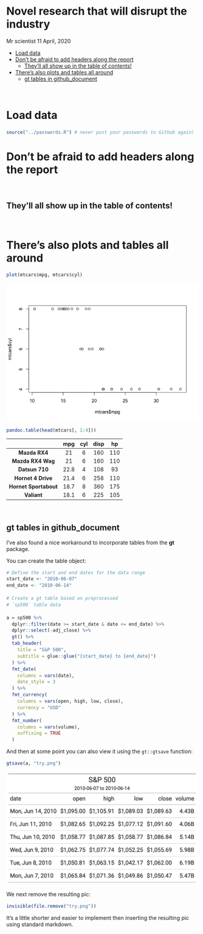 Novel research that will disrupt the industry
================
Mr scientist
11 April, 2020

  - [Load data](#load-data)
  - [Don’t be afraid to add headers along the
    report](#dont-be-afraid-to-add-headers-along-the-report)
      - [They’ll all show up in the table of
        contents\!](#theyll-all-show-up-in-the-table-of-contents)
  - [There’s also plots and tables all
    around](#theres-also-plots-and-tables-all-around)
      - [gt tables in github\_document](#gt-tables-in-github_document)

<br>

# Load data

``` r
source("../passwords.R") # never post your passwords to Github again!
```

# Don’t be afraid to add headers along the report

<br>

## They’ll all show up in the table of contents\!

<br>

# There’s also plots and tables all around

``` r
plot(mtcars$mpg, mtcars$cyl)
```

![](README_files/figure-gfm/show%20a%20plot-1.png)<!-- -->

``` r
pandoc.table(head(mtcars[, 1:4]))
```

|                       | mpg  | cyl | disp | hp  |
| :-------------------: | :--: | :-: | :--: | :-: |
|     **Mazda RX4**     |  21  |  6  | 160  | 110 |
|   **Mazda RX4 Wag**   |  21  |  6  | 160  | 110 |
|    **Datsun 710**     | 22.8 |  4  | 108  | 93  |
|  **Hornet 4 Drive**   | 21.4 |  6  | 258  | 110 |
| **Hornet Sportabout** | 18.7 |  8  | 360  | 175 |
|      **Valiant**      | 18.1 |  6  | 225  | 105 |

<br>

## gt tables in github\_document

I’ve also found a nice workaround to incorporate tables from the **gt**
package.

You can create the table object:

``` r
# Define the start and end dates for the data range
start_date <- "2010-06-07"
end_date <- "2010-06-14"

# Create a gt table based on preprocessed
# `sp500` table data

a = sp500 %>%
  dplyr::filter(date >= start_date & date <= end_date) %>%
  dplyr::select(-adj_close) %>%
  gt() %>%
  tab_header(
    title = "S&P 500",
    subtitle = glue::glue("{start_date} to {end_date}")
  ) %>%
  fmt_date(
    columns = vars(date),
    date_style = 3
  ) %>%
  fmt_currency(
    columns = vars(open, high, low, close),
    currency = "USD"
  ) %>%
  fmt_number(
    columns = vars(volume),
    suffixing = TRUE
  ) 
```

And then at some point you can also view it using the `gt::gtsave`
function:

``` r
gtsave(a, "try.png")
```

![](README_files/figure-gfm/show%20gt%20table-1.png)<!-- -->

We next remove the resulting pic:

``` r
invisible(file.remove("try.png"))
```

It’s a little shorter and easier to implement then inserting the
resulting pic using standard markdown.
